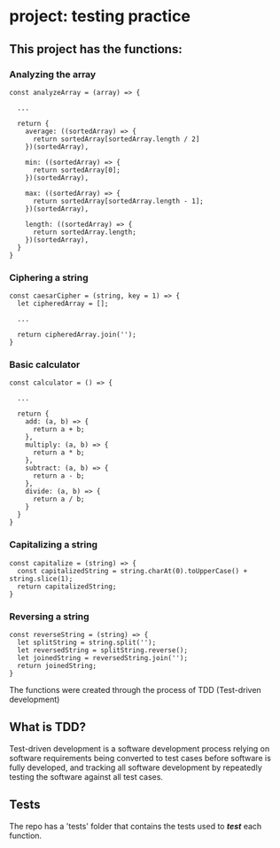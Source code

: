 # project: testing practice

## This project has the functions:

### Analyzing the array

```
const analyzeArray = (array) => {

  ...

  return {
    average: ((sortedArray) => {
      return sortedArray[sortedArray.length / 2]
    })(sortedArray),

    min: ((sortedArray) => {
      return sortedArray[0];
    })(sortedArray),

    max: ((sortedArray) => {
      return sortedArray[sortedArray.length - 1];
    })(sortedArray),

    length: ((sortedArray) => {
      return sortedArray.length;
    })(sortedArray),
  }
}
```

### Ciphering a string

```
const caesarCipher = (string, key = 1) => {
  let cipheredArray = [];

  ...

  return cipheredArray.join('');
}
```

### Basic calculator

```
const calculator = () => {

  ...

  return {
    add: (a, b) => {
      return a + b;
    },
    multiply: (a, b) => {
      return a * b;
    },
    subtract: (a, b) => {
      return a - b;
    },
    divide: (a, b) => {
      return a / b;
    }
  }
}
```

### Capitalizing a string

```
const capitalize = (string) => {
  const capitalizedString = string.charAt(0).toUpperCase() + string.slice(1);
  return capitalizedString;
}
```

### Reversing a string

```
const reverseString = (string) => {
  let splitString = string.split('');
  let reversedString = splitString.reverse();
  let joinedString = reversedString.join('');
  return joinedString;
}
```

The functions were created through the process of TDD (Test-driven development)

## What is TDD?

Test-driven development is a software development process relying on software requirements being converted to test cases before software is fully developed, and tracking all software development by repeatedly testing the software against all test cases.

## Tests

The repo has a 'tests' folder that contains the tests used to **_test_** each function.
